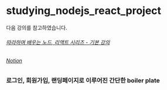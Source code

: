 # studying_nodejs_react_project

<div>다음 강의를 참고하였습니다.</div>
<h6><a href = "https://inf.run/Th1T">따라하며 배우는 노드, 리액트 시리즈 - 기본 강의</a></h6>
<h6><a href = "https://www.notion.so/mongoDB-feat-Node-js-237a75336c9f4ab197fe58bd5a5f563b">Notion</a></h6>

<h3>
  로그인, 회원가입, 랜딩페이지로 이루어진 간단한 boiler plate
</h3>
